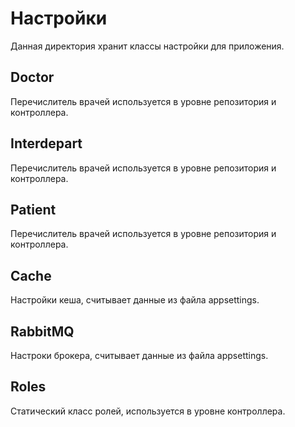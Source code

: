 # Настройки
Данная директория хранит классы настройки для приложения.
## Doctor

Перечислитель врачей используется в уровне репозитория и контроллера.

## Interdepart

Перечислитель врачей используется в уровне репозитория и контроллера.

## Patient

Перечислитель врачей используется в уровне репозитория и контроллера.

## Cache

Настройки кеша, считывает данные из файла appsettings.

## RabbitMQ

Настроки брокера, считывает данные из файла appsettings.

## Roles

Статический класс ролей, используется в уровне контроллера.